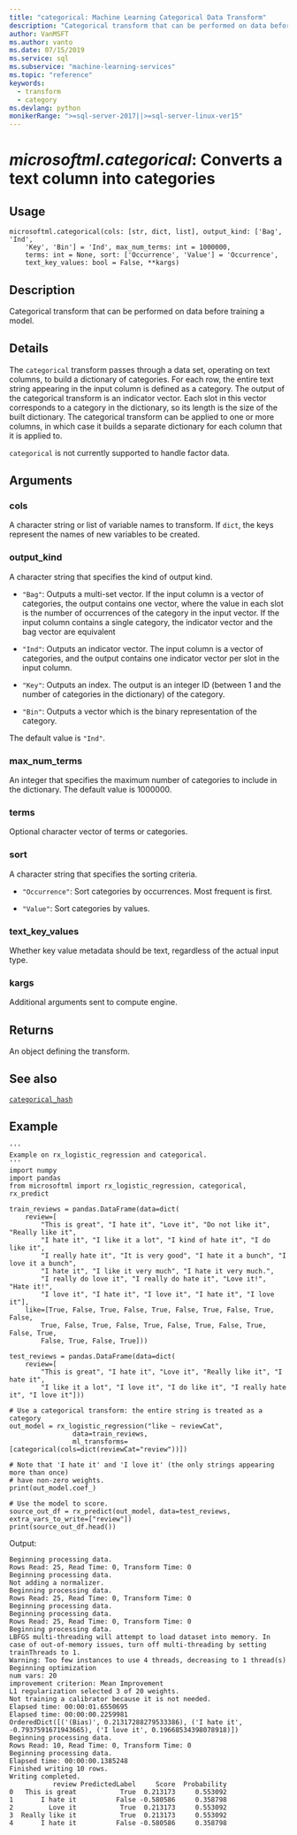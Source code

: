 ```yaml
---
title: "categorical: Machine Learning Categorical Data Transform"
description: "Categorical transform that can be performed on data before training a model."
author: VanMSFT
ms.author: vanto
ms.date: 07/15/2019
ms.service: sql
ms.subservice: "machine-learning-services"
ms.topic: "reference"
keywords:
  - transform
  - category
ms.devlang: python
monikerRange: ">=sql-server-2017||>=sql-server-linux-ver15"
---
```

# *microsoftml.categorical*: Converts a text column into categories





## Usage



```
microsoftml.categorical(cols: [str, dict, list], output_kind: ['Bag', 'Ind',
    'Key', 'Bin'] = 'Ind', max_num_terms: int = 1000000,
    terms: int = None, sort: ['Occurrence', 'Value'] = 'Occurrence',
    text_key_values: bool = False, **kargs)
```





## Description

Categorical transform that can be performed on data before
training a model.


## Details

The `categorical` transform passes through a data set, operating
on text columns, to build a dictionary of categories. For each row,
the entire text string appearing in the input column is defined as a
category. The output of the categorical transform is an indicator vector.
Each slot in this vector corresponds to a category in the dictionary, so
its length is the size of the built dictionary. The categorical transform
can be applied to one or more columns, in which case it builds a separate
dictionary for each column that it is applied to.

`categorical` is not currently supported to handle factor data.


## Arguments


### cols

A character string or list of variable names to transform. If
`dict`, the keys represent the names of new variables to be created.


### output_kind

A character string that specifies the kind of output kind.

* `"Bag"`: Outputs a multi-set vector. If the input column is a vector of categories, the output contains one vector, where the value in each slot is the number of occurrences of the category in the input vector. If the input column contains a single category, the indicator vector and the bag vector are equivalent 

* `"Ind"`: Outputs an indicator vector. The input column is a vector of categories, and the output contains one indicator vector per slot in the input column. 

* `"Key"`: Outputs an index. The output is an integer ID (between 1 and the number of categories in the dictionary) of the category. 

* `"Bin"`: Outputs a vector which is the binary representation of the category. 

The default value is `"Ind"`.


### max_num_terms

An integer that specifies the maximum number of
categories to include in the dictionary. The default value is 1000000.


### terms

Optional character vector of terms or categories.


### sort

A character string that specifies the sorting criteria.

* `"Occurrence"`: Sort categories by occurrences. Most frequent is first. 

* `"Value"`: Sort categories by values. 


### text_key_values

Whether key value metadata should be text, regardless of the actual input type.


### kargs

Additional arguments sent to compute engine.


## Returns

An object defining the transform.


## See also

[`categorical_hash`](categorical-hash.md)


## Example



```
'''
Example on rx_logistic_regression and categorical.
'''
import numpy
import pandas
from microsoftml import rx_logistic_regression, categorical, rx_predict

train_reviews = pandas.DataFrame(data=dict(
    review=[
        "This is great", "I hate it", "Love it", "Do not like it", "Really like it",
        "I hate it", "I like it a lot", "I kind of hate it", "I do like it",
        "I really hate it", "It is very good", "I hate it a bunch", "I love it a bunch",
        "I hate it", "I like it very much", "I hate it very much.",
        "I really do love it", "I really do hate it", "Love it!", "Hate it!",
        "I love it", "I hate it", "I love it", "I hate it", "I love it"],
    like=[True, False, True, False, True, False, True, False, True, False,
        True, False, True, False, True, False, True, False, True, False, True,
        False, True, False, True]))
        
test_reviews = pandas.DataFrame(data=dict(
    review=[
        "This is great", "I hate it", "Love it", "Really like it", "I hate it",
        "I like it a lot", "I love it", "I do like it", "I really hate it", "I love it"]))

# Use a categorical transform: the entire string is treated as a category
out_model = rx_logistic_regression("like ~ reviewCat",
                data=train_reviews,
                ml_transforms=[categorical(cols=dict(reviewCat="review"))])
                
# Note that 'I hate it' and 'I love it' (the only strings appearing more than once)
# have non-zero weights.
print(out_model.coef_)

# Use the model to score.
source_out_df = rx_predict(out_model, data=test_reviews, extra_vars_to_write=["review"])
print(source_out_df.head())
```


Output:



```
Beginning processing data.
Rows Read: 25, Read Time: 0, Transform Time: 0
Beginning processing data.
Not adding a normalizer.
Beginning processing data.
Rows Read: 25, Read Time: 0, Transform Time: 0
Beginning processing data.
Beginning processing data.
Rows Read: 25, Read Time: 0, Transform Time: 0
Beginning processing data.
LBFGS multi-threading will attempt to load dataset into memory. In case of out-of-memory issues, turn off multi-threading by setting trainThreads to 1.
Warning: Too few instances to use 4 threads, decreasing to 1 thread(s)
Beginning optimization
num vars: 20
improvement criterion: Mean Improvement
L1 regularization selected 3 of 20 weights.
Not training a calibrator because it is not needed.
Elapsed time: 00:00:01.6550695
Elapsed time: 00:00:00.2259981
OrderedDict([('(Bias)', 0.21317288279533386), ('I hate it', -0.7937591671943665), ('I love it', 0.19668534398078918)])
Beginning processing data.
Rows Read: 10, Read Time: 0, Transform Time: 0
Beginning processing data.
Elapsed time: 00:00:00.1385248
Finished writing 10 rows.
Writing completed.
           review PredictedLabel     Score  Probability
0   This is great           True  0.213173     0.553092
1       I hate it          False -0.580586     0.358798
2         Love it           True  0.213173     0.553092
3  Really like it           True  0.213173     0.553092
4       I hate it          False -0.580586     0.358798
```


